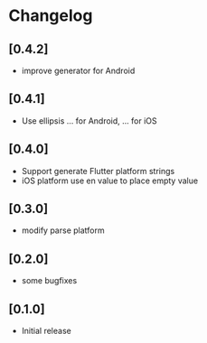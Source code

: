 # Changelog

## [0.4.2]

- improve generator for Android 

## [0.4.1]

-  Use ellipsis … for Android, ... for iOS

## [0.4.0]

- Support generate Flutter platform strings
- iOS platform use en value to place empty value

## [0.3.0]

- modify parse platform

## [0.2.0]

- some bugfixes

## [0.1.0]

- Initial release